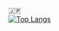 🇯🇵
</br>
[![Top Langs](https://github-readme-stats.vercel.app/api/top-langs/?username=taitasu555)](https://github.com/anuraghazra/github-readme-stats)
